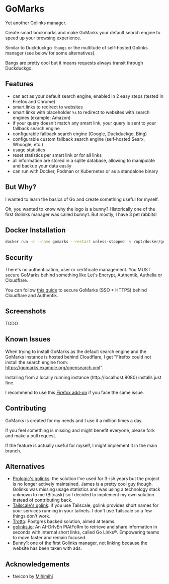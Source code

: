 # GoMarks

Yet another Golinks manager.

Create smart bookmarks and make GoMarks your default search engine to speed up your browsing experience.

Similar to Duckduckgo <code>!bangs</code> or the multitude of self-hosted Golinks manager (see below for some alternatives).

Bangs are pretty cool but it means requests always transit through Duckduckgo.

## Features

- can act as your default search engine, enabled in 2 easy steps (tested in Firefox and Chrome)
- smart links to redirect to websites
- smart links with placeholder <code>%s</code> to redirect to websites with search engines (example: Amazon)
- if your query doesn't match any smart link, your query is sent to your fallback search engine
- configurable fallback search engine (Google, Duckduckgo, Bing)
- configurable custom fallback search engine (self-hosted Searx, Whoogle, etc.)
- usage statistics
- reset statistics per smart link or for all links
- all information are stored in a sqlite database, allowing to manipulate and backup your data easily
- can run with Docker, Podman or Kubernetes or as a standalone binary

## But Why?

I wanted to learn the basics of Go and create something useful for myself.

Oh, you wanted to know why the logo is a bunny? Historically one of the first Golinks manager was called bunny1. But mostly, I have 3 pet rabbits!

## Docker Installation 

```bash
docker run -d --name gomarks --restart unless-stopped -v /opt/docker/gomarks:/data -p 8080:8080 ghcr.io/sebw/gomarks:latest
```

## Security

There's no authentication, user or certificate management. You MUST secure GoMarks behind something like Let's Encrypt, Authentik, Authelia or Cloudflare.

You can follow [this guide](https://blog.wains.be/2023/2023-01-07-cloudflare-zero-trust-authentik/) to secure GoMarks (SSO + HTTPS) behind Cloudflare and Authentik.

## Screenshots

TODO

## Known Issues

When trying to install GoMarks as the default search engine and the GoMarks instance is hosted behind Cloudflare, I get "Firefox could not install the search engine from: https://gomarks.example.org/opensearch.xml".

Installing from a locally running instance (http://localhost:8080) installs just fine.

I recommend to use this [Firefox add-on](https://addons.mozilla.org/en-GB/firefox/addon/add-custom-search-engine/) if you face the same issue.

## Contributing

GoMarks is created for my needs and I use it a million times a day.

If you feel something is missing and might benefit everyone, please fork and make a pull request. 

If the feature is actually useful for myself, I might implement it in the main branch.

## Alternatives

- [Prologic's golinks](https://git.mills.io/prologic/golinks): the solution I've used for 3-ish years but the project is no longer actively maintained. James is a pretty cool guy though. Golinks was missing usage statistics and was using a technology stack unknown to me (Bitcask) so I decided to implement my own solution instead of contributing back.
- [Tailscale's golink](https://github.com/tailscale/golink): if you use Tailscale, golink provides short names for your services running in your tailnets. I don't use Tailscale so a few things don't work.
- [Trotto](https://github.com/trotto/go-links): Postgres backed solution, aimed at teams.
- [golinks.io](https://github.com/GoLinks/golinks): An AI-DrIvEn PlAtFoRm to retrieve and share information in seconds with internal short links, called Go Links®. Empowering teams to move faster and remain focused.
- Bunny1: one of the first Golinks manager, not linking because the website has been taken with ads.

## Acknowledgements

- favicon by [Mihimihi](https://www.flaticon.com/free-icon/rabbit_7441511)
